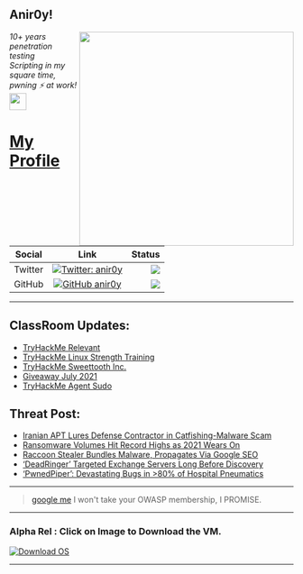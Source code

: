 <h2>Anir0y!</h2>
<img align='right' src="https://github-readme-stats.vercel.app/api?username=anir0y&show_icons=true&theme=dark" width="380">
<p><em>10+ years penetration testing<br>
  Scripting in my square time, pwning ⚡ at work!<img src="https://media.giphy.com/media/WUlplcMpOCEmTGBtBW/giphy.gif" width="30"> 
</em></p>



# [My Profile](https://anir0y.in/refer=githubreadme)

| Social   |      Link      | Status|
|----------|:-------------:|--:|
| Twitter |  [![Twitter: anir0y](https://img.shields.io/twitter/follow/anir0y?label=Follow%20me&style=plastic)](https://twitter.com/anir0y)| ![](https://img.shields.io/badge/Status-Online-blue)|
| GitHub |    [![GitHub anir0y](https://img.shields.io/github/followers/anir0y?label=Fork%20me&style=plastic)](https://github.com/anir0y)   | ![](https://img.shields.io/badge/Status-Online-blue)|


---

## ClassRoom Updates:

<!-- CLASS:START -->
- [TryHackMe Relevant](https://classroom.anir0y.in/post/tryhackme-relevant/)
- [TryHackMe Linux Strength Training](https://classroom.anir0y.in/post/tryhackme-linuxstrengthtraining/)
- [TryHackMe Sweettooth Inc.](https://classroom.anir0y.in/post/tryhackme-sweettoothinc/)
- [Giveaway July 2021](https://classroom.anir0y.in/post/giveaway-1/)
- [TryHackMe Agent Sudo](https://classroom.anir0y.in/post/tryhackme-agentsudoctf/)
<!-- CLASS:END -->

## Threat Post:

<!-- THREAT:START -->
- [Iranian APT Lures Defense Contractor in Catfishing-Malware Scam](https://threatpost.com/iranian-apt-defense-contractor-catfish/168332/)
- [Ransomware Volumes Hit Record Highs as 2021 Wears On](https://threatpost.com/ransomware-volumes-record-highs-2021/168327/)
- [Raccoon Stealer Bundles Malware, Propagates Via Google SEO](https://threatpost.com/raccoon-stealer-google-seo/168301/)
- [‘DeadRinger’ Targeted Exchange Servers Long Before Discovery](https://threatpost.com/deadringer-targeted-exchange-servers-before-discovery/168300/)
- [‘PwnedPiper’: Devastating Bugs in >80% of Hospital Pneumatics](https://threatpost.com/pwnedpiper-bugs-hospital-pneumatics/168277/)
<!-- THREAT:END -->
---


> [google me](https://google.com/search?q=@anir0y) I won't take your OWASP membership, I PROMISE. 

---
### Alpha Rel : Click on Image to Download the VM.
[![Download OS](https://i.imgur.com/4RUjCIA.png)](https://sourceforge.net/projects/classroom-os/files/latest/download)

---

